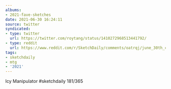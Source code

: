 ```yaml
---
albums:
- 2021-fave-sketches
date: 2021-06-30 16:24:11
source: twitter
syndicated:
- type: twitter
  url: https://twitter.com/roytang/status/1410272968513441792/
- type: reddit
  url: https://www.reddit.com/r/SketchDaily/comments/oatrqj/june_30th_crystal_ball/h3ksaca/
tags:
- sketchdaily
- mtg
- '2021'
---
```


Icy Manipulator #sketchdaily 181/365